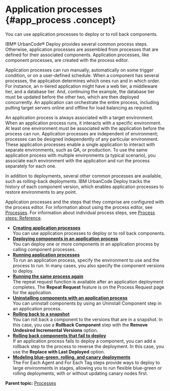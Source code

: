# Application processes {#app_process .concept}

You can use application processes to deploy or to roll back components.

IBM® UrbanCode® Deploy provides several common process steps. Otherwise, application processes are assembled from processes that are defined for their associated components. Application processes, like component processes, are created with the process editor.

Application processes can run manually, automatically on some trigger condition, or on a user-defined schedule. When a component has several processes, the application determines which ones run and in which order. For instance, an n-tiered application might have a web tier, a middleware tier, and a database tier. And, continuing the example, the database tier must be updated before the other two, which are then deployed concurrently. An application can orchestrate the entire process, including putting target servers online and offline for load balancing as required.

An application process is always associated with a target environment. When an application process runs, it interacts with a specific environment. At least one environment must be associated with the application before the process can run. Application processes are independent of environment; processes can be designed independently of any particular environment. These application processes enable a single application to interact with separate environments, such as QA, or production. To use the same application process with multiple environments \(a typical scenario\), you associate each environment with the application and run the process separately for each one.

In addition to deployments, several other common processes are available, such as rolling-back deployments. IBM UrbanCode Deploy tracks the history of each component version, which enables application processes to restore environments to any point.

Application processes and the steps that they comprise are configured with the process editor. For information about using the process editor, see [Processes](comp_workflow.md). For information about individual process steps, see [Process steps: Reference](app_processSteps.md).

-   **[Creating application processes](../topics/app_process_create.md)**  
You can use application processes to deploy or to roll back components.
-   **[Deploying components in an application process](../topics/app_process_deploy_comp.md)**  
You can deploy one or more components in an application process by calling component processes.
-   **[Running application processes](../topics/app_process_run.md)**  
To run an application process, specify the environment to use and the process to run. In many cases, you also specify the component versions to deploy.
-   **[Running the same process again](../topics/deployapp_repeatrequest.md)**  
The repeat request function is available after an application deployment completes. The **Repeat Request** feature is on the Process Request page for the application.
-   **[Uninstalling components with an application process](../topics/app_process_deploy_uninstall.md)**  
You can uninstall components by using an Uninstall Component step in an application process.
-   **[Rolling back to a snapshot](../topics/app_process_deploy_rollback.md)**  
You can roll back a component to the versions that are in a snapshot. In this case, you use a **Rollback Component** step with the **Remove Undesired Incremental Versions** option.
-   **[Rolling back components that fail to deploy](../topics/app_process_deploy_rollback_last.md)**  
If an application process fails to deploy a component, you can add a rollback step to the process to reverse the deployment. In this case, you use the **Replace with Last Deployed** option.
-   **[Modeling blue-green, rolling, and canary deployments](../topics/app_process_advanced_ov.md)**  
The For Each Agent and For Each Tag steps provide ways to deploy to large environments in stages, allowing you to run flexible blue-green or rolling deployments, with or without updating canary nodes first.

**Parent topic:** [Processes](../topics/comp_workflow.md)

